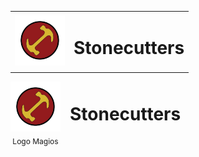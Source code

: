 <table>
  <tr >
    <td align="left">
      <img src="./Images/LogoMagios.jpg" alt="Logo" width="80">
    </td>
    <td>
      <h1>Stonecutters</h1>
    </td>
  </tr>
</table>

<div style="display: flex; align-items: center; gap: 15px;">
  <div style="text-align: center;">
    <img src="./Images/LogoMagios.jpg" alt="Logo" width="80">
    <div style="font-size: 12px; margin-top: 5px;">Logo Magios</div>
  </div>
  <h1 style="margin: 0;">Stonecutters</h1>
</div>